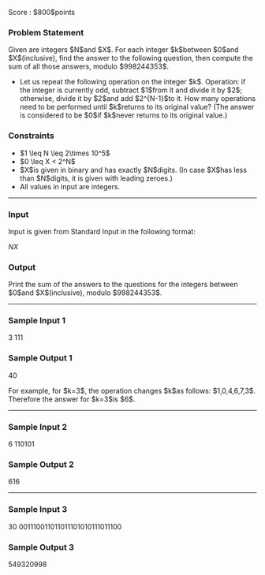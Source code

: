 
<div>

<span>

<span>

<p>
Score : $800$points
</p>

<div>

<section>

### **Problem Statement**

<p>
Given are integers $N$and $X$. For each integer $k$between $0$and $X$(inclusive), find the answer to the following question, then compute the sum of all those answers, modulo $998244353$.
</p>

<ul>

<li>
Let us repeat the following operation on the integer $k$. Operation: if the integer is currently odd, subtract $1$from it and divide it by $2$; otherwise, divide it by $2$and add $2^{N-1}$to it. How many operations need to be performed until $k$returns to its original value? (The answer is considered to be $0$if $k$never returns to its original value.)
</li>

</ul>

</section>

</div>

<div>

<section>

### **Constraints**

<ul>

<li>
$1 \leq N \leq 2\times 10^5$
</li>

<li>
$0 \leq X < 2^N$
</li>

<li>
$X$is given in binary and has exactly $N$digits. (In case $X$has less than $N$digits, it is given with leading zeroes.)
</li>

<li>
All values in input are integers.
</li>

</ul>

</section>

</div>

---

<div>

<div>

<section>

### **Input**

<p>
Input is given from Standard Input in the following format:
</p>

<div>

$N$$X$
</div>

</section>

</div>

<div>

<section>

### **Output**

<p>
Print the sum of the answers to the questions for the integers between $0$and $X$(inclusive), modulo $998244353$.
</p>

</section>

</div>

</div>

---

<div>

<section>

### **Sample Input 1**

<div>

3
111

</div>

</section>

</div>

<div>

<section>

### **Sample Output 1**

<div>

40

</div>

<p>
For example, for $k=3$, the operation changes $k$as follows: $1,0,4,6,7,3$. Therefore the answer for $k=3$is $6$.
</p>

</section>

</div>

---

<div>

<section>

### **Sample Input 2**

<div>

6
110101

</div>

</section>

</div>

<div>

<section>

### **Sample Output 2**

<div>

616

</div>

</section>

</div>

---

<div>

<section>

### **Sample Input 3**

<div>

30
001110011011011101010111011100

</div>

</section>

</div>

<div>

<section>

### **Sample Output 3**

<div>

549320998

</div>

</section>

</div>

</span>

</span>

</div>
